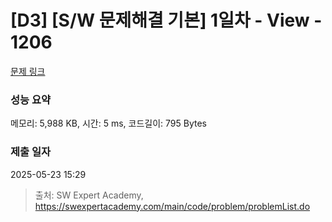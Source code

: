 # [D3] [S/W 문제해결 기본] 1일차 - View - 1206 

[문제 링크](https://swexpertacademy.com/main/code/problem/problemDetail.do?contestProbId=AV134DPqAA8CFAYh) 

### 성능 요약

메모리: 5,988 KB, 시간: 5 ms, 코드길이: 795 Bytes

### 제출 일자

2025-05-23 15:29



> 출처: SW Expert Academy, https://swexpertacademy.com/main/code/problem/problemList.do